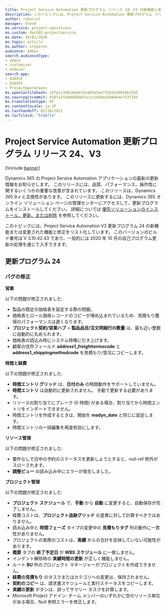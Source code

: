 ```yaml
---
title: Project Service Automation 更新プログラム リリース 24、V3 の新機能と変更点
description: このトピックには、Project Service Automation 更新プログラム リリース 24、V3 で利用可能な機能と修正をリスト化しています。
author: ruhercul
manager: kfend
ms.service: project-operations
ms.custom: dyn365-projectservice
ms.date: 10/02/2020
ms.topic: article
ms.author: stsporen
audience: Admin
search.audienceType:
- admin
- customizer
- enduser
search.app:
- D365CE
- D365PS
- ProjectOperations
ms.openlocfilehash: 15fe1c3482de66331dd543ee73391638919b2595
ms.sourcegitcommit: 418fa1fe9d605b8faccc2d5dee1b04b4e753f194
ms.translationtype: HT
ms.contentlocale: ja-JP
ms.lasthandoff: 02/10/2021
ms.locfileid: "5146714"
---
```

# <a name="project-service-automation-update-release-24-v3"></a>Project Service Automation 更新プログラム リリース 24、V3

[!include [banner](../includes/psa-now-project-operations.md)]

Dynamics 365 の Project Service Automation アプリケーションの最新の更新情報をお知らせします。 このリリースには、品質、パフォーマンス、操作性に関するいくつかの重要な改善が含まれています。 このリリースは、Dynamics 365 9.x と互換性があります。 このリリースに更新するには、Dynamics 365 オンライン ソリューション ページの管理センターにアクセスして、更新プログラムをインストールしてください。 詳細については [優先ソリューションのインストール、更新、または削除](https://docs.microsoft.com/power-platform/admin/install-remove-preferred-solution) を参照してください。

このトピックには、Project Service Automation V3 更新プログラム 24 の新機能または変更された機能と修正をリスト化しています。 このバージョンのビルド番号は V 3.10.42.43 であり、一般的には 2020 年 10 月の自己プログラム更新の処理を通じて入手できます。

## <a name="update-release-24"></a>更新プログラム 24

### <a name="bug-fixes"></a>バグの修正

**営業**

以下の問題が修正されました:

- 製品の既定の価格表を設定する際の問題。
- 価格表とロール価格レコードのコピーが埋め込まれているため、見積もり獲得のパフォーマンスは遅くなります。
- **プロジェクト契約/営業ハブ** > **製品品目/注文明細行の数量** は、最も近い整数に自動的に丸められます。
- 価格表の読込み時にシステム特権に引き上げます。
- 顧客の住所フィールド **address1_freighttermscode** と **address1_shippingmethodcode** を見積もり/受注にコピーします。 


**時間と経費**

以下の問題が修正されました:

- **時間エントリ グリッド** は、**日付のみ** の時間動作をサポートしていません。
- **時間エントリ** は自動的に更新されません。 手動で更新する必要があります。
- リソースの割り当てにブレーク (0 時間) がある場合、割り当てから時間エントリをインポートできません。
- 時間エントリを作成するときは、開始を **msdyn_date** と同じに設定します。
- 時間エントリの一括編集を再度有効にします。

**リソース管理**

以下の問題が修正されました:

- 要件なしで日中の予約のステータスを更新しようとすると、null-ref 例外がスローされます。
- **調整ビュー** の読み込み中にエラーが発生しました。


**プロジェクト管理**

以下の問題が修正されました:

- **プロジェクト スケジュール** で、**手動** から **自動** に変更すると、自動保存が完了しません。
- 経費コストは、**プロジェクト追跡グリッド** の差異に対して計算すべきではありません。
- 読み込み中と **時間フェーズ** タイプの変更中の **見積もりタグ** 列の動作に一貫性がありません。
- プロジェクトの実際のコストは、**実績** からの合計を反映していない可能性があります。
- **概要** タブの **終了予定日** が **WBS スケジュール** に一致しません。
- インデント解除時の **実績時間の更新** が正しく機能しません。
- ルート **BU** 外のプロジェクト マネージャーがプロジェクトを作成できません。
- **経費の見積もり** のタスクまたはカテゴリへの変更は、保持されません。
- **契約のコピー** は、請求書スケジュールと実行ステータスをコピーします。
- **実績の更新** ボタンは、誤ってサマリー タスクを計算します。
- Microsoft Project アドイン: チーム メンバーのいずれかに空のリソース単位がある場合、Null 参照エラーを修正します。

